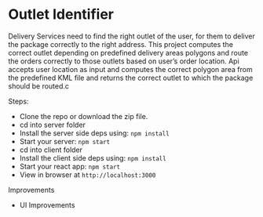 # Outlet Identifier
Delivery Services need to find the right outlet of the user, for them to deliver the package correctly to the right address. This project computes the correct outlet depending on predefined delivery areas polygons and route the orders correctly to those outlets based on user’s order location. Api accepts user location as input and computes the correct polygon  area from the predefined KML file and returns the correct outlet to which the package should be routed.c

Steps:
- Clone the repo or download the zip file.
- cd into server folder
- Install the server side deps using: `npm install`
- Start your server: `npm start`
- cd into client folder
- Install the client side deps using: `npm install`
- Start your react app: `npm start`
- View in browser at `http://localhost:3000`

Improvements
- UI Improvements
